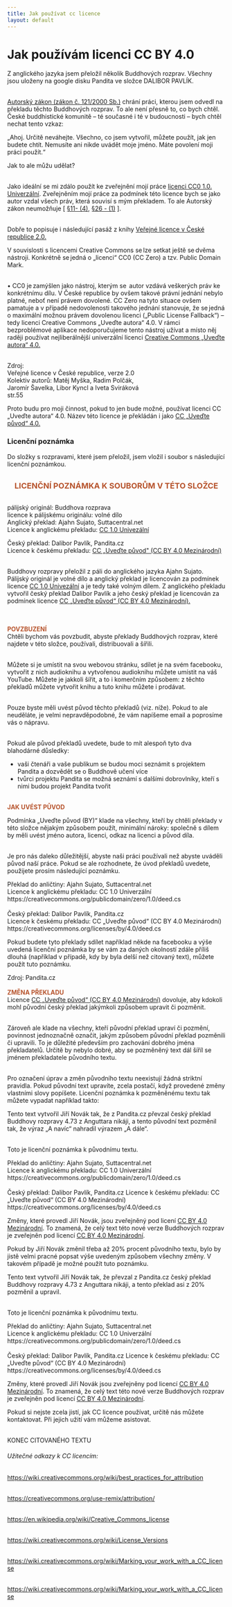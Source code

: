 ```yaml
---
title: Jak používat cc licence
layout: default
---
```


# Jak používám licenci CC BY 4.0

Z anglického jazyka jsem přeložil několik Buddhových rozprav. Všechny jsou uloženy na google disku Pandita ve složce DALIBOR PAVLÍK. <br>
<br>

[Autorský zákon (zákon č. 121/2000 Sb.)](https://www.zakonyprolidi.cz/cs/2000-121) chrání práci, kterou jsem odvedl na překladu těchto Buddhových rozprav. To ale není přesně to, co bych chtěl. České buddhistické komunitě – té současné i té v budoucnosti – bych chtěl
nechat tento vzkaz:

<div class="citace">
„Ahoj. Určitě neváhejte. Všechno, co jsem vytvořil, můžete použít, jak
jen budete chtít. Nemusíte ani nikde uvádět moje jméno. Máte
povolení moji práci použít.“
</div>

Jak to ale můžu udělat? <br><br>

Jako ideální se mi zdálo použít ke zveřejnění mojí práce [licenci CC0
1.0. Univerzální](https://creativecommons.org/publicdomain/zero/1.0/deed.cs). Zveřejněním mojí práce za podmínek této licence bych se jako
autor vzdal všech práv, která souvisí s mým překladem. To ale Autorský zákon neumožňuje [ [§11- (4)](https://www.zakonyprolidi.cz/cs/2000-121#p11-4), [§26 - (1)](https://www.zakonyprolidi.cz/cs/2000-121#p26-1) ].<br><br>

Dobře to popisuje i následující pasáž z knihy [Veřejné licence v České republice 2.0.](https://is.muni.cz/publication/1203341/Myska_et_al._-_Verejne_licence_2.0_-_online.pdf)<br>

<div class="citace" markdown="1">
V souvislosti s licencemi Creative Commons se lze setkat ještě
se dvěma nástroji. Konkrétně se jedná o „licenci“ CC0 (CC Zero) a tzv.
Public Domain Mark. <br><br>

• CC0 je zamýšlen jako nástroj, kterým se  autor vzdává veškerých
práv ke  konkrétnímu dílu. V České republice by ovšem takové právní
jednání nebylo platné, neboť není právem dovolené. CC Zero na tyto
situace ovšem pamatuje a v případě nedovolenosti takového jednání
stanovuje, že se jedná o maximální možnou právem dovolenou licenci
(„Public License Fallback“) – tedy licenci Creative Commons „Uveďte
autora“ 4.0. V rámci bezproblémové aplikace nedoporučujeme tento
nástroj užívat a místo něj raději používat nejliberálnější univerzální
licenci [Creative Commons „Uveďte autora“ 4.0.](https://creativecommons.org/licenses/by/4.0/deed.cs) <br><br>

Zdroj:<br>
Veřejné licence v České republice, verze 2.0<br>
Kolektiv autorů: Matěj Myška, Radim Polčák,<br>
Jaromír Šavelka, Libor Kyncl a Iveta Sviráková<br>
str.55<br>

</div>

Proto budu pro moji činnost, pokud to jen bude možné, používat licenci CC „Uveďte autora“ 4.0. Název této licence je překládán i jako [CC „Uveďte původ“ 4.0.](https://creativecommons.org/licenses/by/4.0/deed.cs)

### Licenční poznámka

Do složky s rozpravami, které jsem přeložil, jsem vložil i soubor s následující licenční poznámkou.<br><br>

<div class="citace-2">

<div style="font-size: 18px; text-align:center; color: #b7542d;"><b>
LICENČNÍ POZNÁMKA K SOUBORŮM V TÉTO SLOŽCE</b>
</div><br>

pálijský originál: Buddhova rozprava <br>
licence k pálijskému originálu: volné dílo<br>
Anglický překlad: Ajahn Sujato, Suttacentral.net<br>
Licence k anglickému překladu: <a href="https://creativecommons.org/publicdomain/zero/1.0/deed.cs">CC 1.0 Univezální</a><br>

Český překlad: <dbo>Dalibor Pavlík</dbo>, Pandita.cz<br>
Licence k českému překladu: <a href="https://creativecommons.org/licenses/by/4.0/deed.cs">CC „Uveďte původ" (CC BY 4.0 Mezinárodní)</a><br><br>

Buddhovy rozpravy přeložil z páli do anglického jazyka Ajahn Sujato. Pálijský originál je volné dílo a anglický překlad je licencován za podmínek licence <a href="https://creativecommons.org/publicdomain/zero/1.0/deed.cs">CC 1.0 Univezální</a> a je tedy také volným dílem. Z anglického překladu vytvořil český překlad Dalibor Pavlík a jeho český překlad je licencován za podmínek licence <a href="https://creativecommons.org/licenses/by/4.0/deed.cs">CC „Uveďte původ“ (CC BY 4.0 Mezinárodní).</a> <br><br><br>

<div style="text-align: left; color: #b7542d; ">
<b>POVZBUZENÍ</b>
</div>
Chtěli bychom vás povzbudit, abyste překlady Buddhových rozprav, které najdete v této složce, používali, distribuovali a šířili.<br><br>

Můžete si je umístit na svou webovou stránku, sdílet je na svém facebooku, vytvořit z nich audioknihu a vytvořenou audioknihu můžete umístit na váš YouTube. Můžete je jakkoli šířit, a to i komerčním způsobem: z těchto překladů můžete vytvořit knihu a tuto knihu můžete i prodávat.<br><br>

Pouze byste měli uvést původ těchto překladů (viz. níže). Pokud to ale neuděláte, je velmi nepravděpodobné, že vám napíšeme email a poprosíme vás o nápravu.<br><br>

Pokud ale původ překladů uvedete, bude to mít alespoň tyto dva blahodárné důsledky:

<ul>
<li>vaši čtenáři a vaše publikum se budou moci seznámit s projektem Pandita a dozvědět se o Buddhově učení více</li>
<li>tvůrci projektu Pandita se možná seznámí s dalšími dobrovlníky, kteří s nimi budou projekt Pandita tvořit</li>
</ul><br>

<div style="text-align: left; color: #b7542d; ">
<b>JAK UVÉST PŮVOD</b>
</div>

Podmínka „Uveďte původ (BY)“ klade na všechny, kteří by chtěli překlady v této složce nějakým způsobem použít, minimální nároky: společně s dílem by měli uvést jméno autora, licenci, odkaz na licenci a původ díla.<br><br>

Je pro nás daleko důležitější, abyste naši práci používali než abyste uváděli původ naší práce. Pokud se ale rozhodnete, že úvod překladů uvedete, použijete prosím následující poznámku.

<div class="citace">
Překlad do anličtiny: Ajahn Sujato, Suttacentral.net<br>
Licence k anglickému překladu: CC 1.0 Univerzální<br>
https://creativecommons.org/publicdomain/zero/1.0/deed.cs<br><br>
Český překlad: Dalibor Pavlík, Pandita.cz<br>
Licence k českému překladu: CC „Uveďte původ“ (CC BY 4.0 Mezinárodní)<br>
https://creativecommons.org/licenses/by/4.0/deed.cs<br>
</div>

Pokud budete tyto překlady sdílet například někde na facebooku a výše uvedená licenční poznámka by se vám za daných okolností zdále příliš dlouhá (například v případě, kdy by byla delší než citovaný text), můžete použít tuto poznámku.

<div class="citace">
Zdroj: Pandita.cz<br>
</div><br>

<div style="text-align: left; color: #b7542d; ">
<b>ZMĚNA PŘEKLADU</b>
</div>
Licence <a href="https://creativecommons.org/licenses/by/4.0/deed.cs">CC „Uveďte původ“ (CC BY 4.0 Mezinárodní)</a> dovoluje, aby kdokoli mohl původní český překlad jakýmkoli způsobem upravit či pozměnit.<br><br>

Zároveň ale klade na všechny, kteří původní překlad upraví či pozmění, povinnost jednoznačně označit, jakým způsobem původní překlad pozměnili či upravili. To je důležité především pro zachování dobrého jména překladatelů. Určitě by nebylo dobré, aby se pozměněný text dál šíříl se jménem překladatele původního textu.<br><br>

Pro označení úprav a změn původního textu neexistují žádná striktní pravidla. Pokud původní text upravíte, zcela postačí, když provedené změny vlastními slovy popíšete. Licenční poznámka k pozměněnému textu tak můžete vypadat například takto:

<div class="citace">
Tento text vytvořil Jiří Novák tak, že z Pandita.cz převzal český překlad Buddhovy rozpravy 4.73 z Anguttara nikáji, a tento původní text pozměnil tak, že výraz „A navíc“ nahradil výrazem „A dále“.<br><br>

Toto je licenční poznámka k původnímu textu.

<div class="citace-2" style="margin-top:">
Překlad do anličtiny: Ajahn Sujato, Suttacentral.net<br>
Licence k anglickému překladu: CC 1.0 Univerzální<br>
https://creativecommons.org/publicdomain/zero/1.0/deed.cs<br><br>
Český překlad: Dalibor Pavlík, Pandita.cz
Licence k českému překladu: CC „Uveďte původ“ (CC BY 4.0 Mezinárodní)
https://creativecommons.org/licenses/by/4.0/deed.cs<br>
</div>

Změny, které provedl Jiří Novák, jsou zveřejněný pod licení <a href="https://creativecommons.org/licenses/by/4.0/deed.cs">CC BY 4.0 Mezinárodní</a>. To znamená, že celý text této nové verze Buddhových rozprav je zveřejněn pod licencí <a href="https://creativecommons.org/licenses/by/4.0/deed.cs">CC BY 4.0 Mezinárodní</a>.

</div>

Pokud by Jiří Novák změnil třeba až 20% procent původního textu, bylo by jistě velmi pracné popsat výše uvedeným způsobem všechny změny. V takovém případě je možné použít tuto poznámku.

<div class="citace">
Tento text vytvořil Jiří Novák tak, že převzal z Pandita.cz český překlad Buddhovy rozpravy 4.73 z Anguttara nikáji, a tento překlad asi z 20% pozměnil a upravil.<br><br>

Toto je licenční poznámka k původnímu textu.<br>

<div class="citace-2" style="margin-top:">
Překlad do anličtiny: Ajahn Sujato, Suttacentral.net<br>
Licence k anglickému překladu: CC 1.0 Univerzální<br>
https://creativecommons.org/publicdomain/zero/1.0/deed.cs<br><br>
Český překlad: Dalibor Pavlík, Pandita.cz
Licence k českému překladu: CC „Uveďte původ“ (CC BY 4.0 Mezinárodní)
https://creativecommons.org/licenses/by/4.0/deed.cs<br>
</div>

Změny, které provedl Jiří Novák jsou zveřejněny pod licencí <a href="https://creativecommons.org/licenses/by/4.0/deed.cs">CC BY 4.0 Mezinárodní</a>. To znamená, že celý text této nové verze Buddhových rozprav je zveřejněn pod licencí <a href="https://creativecommons.org/licenses/by/4.0/deed.cs">CC BY 4.0 Mezinárodní</a>.

</div>

Pokud si nejste zcela jistí, jak CC licence používat, určitě nás můžete kontaktovat. Při jejich užití vám můžeme asistovat.<br><br>

KONEC CITOVANÉHO TEXTU

</div>

###### Užitečné odkazy k CC licencím:

<div class="do-not-break-out">
<a href="https://wiki.creativecommons.org/wiki/best_practices_for_attribution">https://wiki.creativecommons.org/wiki/best_practices_for_attribution</a> <br><br>

<a href="https://creativecommons.org/use-remix/attribution/">https://creativecommons.org/use-remix/attribution/</a><br><br>

<a href="https://en.wikipedia.org/wiki/Creative_Commons_license">https://en.wikipedia.org/wiki/Creative_Commons_license</a><br><br>

<a href="https://wiki.creativecommons.org/wiki/License_Versions">https://wiki.creativecommons.org/wiki/License_Versions</a><br><br>

<a href="https://wiki.creativecommons.org/wiki/Marking_your_work_with_a_CC_license">https://wiki.creativecommons.org/wiki/Marking_your_work_with_a_CC_license</a><br><br>

<a href="https://wiki.creativecommons.org/wiki/Marking_your_work_with_a_CC_license">https://wiki.creativecommons.org/wiki/Marking_your_work_with_a_CC_license</a><br><br>

</div>
